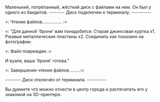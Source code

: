 Маленький, потрёпанный, жёсткий диск с файлами 
на нем. Он был у одного из бандитов.
-------- Диск подключен к терминалу. ----------

<: Чтение файлов................ :>

<: "Для данной 'брони' вам понадобится:
Старая джинсовая куртка x1.
Ржавые металлические пластины x2.
Соединить как показано на фотографии:

<: Файл поврежден :>

И вуаля, ваша 'броня' готова."

<: Завершение чтения файлов.........:>

-------- Диск отключён от терминала. ----------

Вы думаете что можно отнести в центр города
и распечатать его у знакомой на 3D-принтере.
